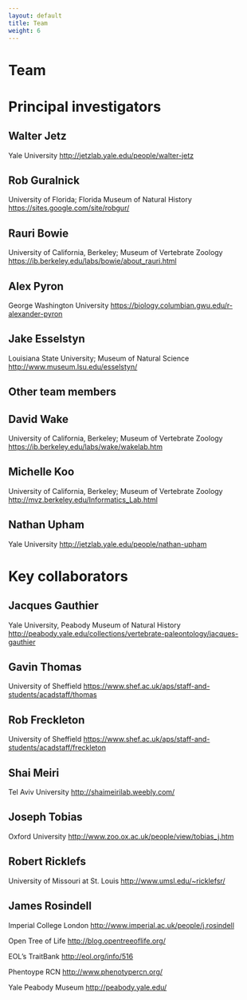 ```yaml
---
layout: default
title: Team
weight: 6
---
```


Team
===

# Principal investigators #

## Walter Jetz ##
Yale University
http://jetzlab.yale.edu/people/walter-jetz

## Rob Guralnick ##
University of Florida; Florida Museum of Natural History
https://sites.google.com/site/robgur/

## Rauri Bowie ##
University of California, Berkeley; Museum of Vertebrate Zoology
https://ib.berkeley.edu/labs/bowie/about_rauri.html

## Alex Pyron ##
George Washington University
https://biology.columbian.gwu.edu/r-alexander-pyron

## Jake Esselstyn ##
Louisiana State University; Museum of Natural Science
http://www.museum.lsu.edu/esselstyn/

## Other team members ##

## David Wake ##
University of California, Berkeley; Museum of Vertebrate Zoology
https://ib.berkeley.edu/labs/wake/wakelab.htm

## Michelle Koo ##
University of California, Berkeley; Museum of Vertebrate Zoology
http://mvz.berkeley.edu/Informatics_Lab.html

## Nathan Upham ##
Yale University
http://jetzlab.yale.edu/people/nathan-upham

# Key collaborators #

## Jacques Gauthier ##
Yale University, Peabody Museum of Natural History
http://peabody.yale.edu/collections/vertebrate-paleontology/jacques-gauthier

## Gavin Thomas ##
University of Sheffield
https://www.shef.ac.uk/aps/staff-and-students/acadstaff/thomas

## Rob Freckleton ##
University of Sheffield
https://www.shef.ac.uk/aps/staff-and-students/acadstaff/freckleton

## Shai Meiri ##
Tel Aviv University
http://shaimeirilab.weebly.com/

## Joseph Tobias ##
Oxford University
http://www.zoo.ox.ac.uk/people/view/tobias_j.htm

## Robert Ricklefs ##
University of Missouri at St. Louis
http://www.umsl.edu/~ricklefsr/

## James Rosindell ##
Imperial College London
http://www.imperial.ac.uk/people/j.rosindell

Open Tree of Life
http://blog.opentreeoflife.org/

EOL’s TraitBank
http://eol.org/info/516

Phentoype RCN
http://www.phenotypercn.org/

Yale Peabody Museum
http://peabody.yale.edu/
